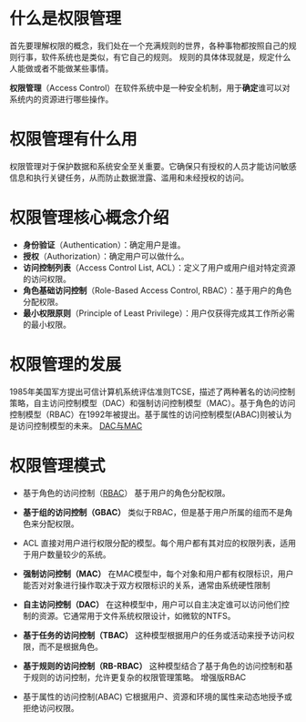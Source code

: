 
# 什么是权限管理

首先要理解权限的概念，我们处在一个充满规则的世界，各种事物都按照自己的规则行事，软件系统也是类似，有它自己的规则。 规则的具体体现就是，规定什么人能做或者不能做某些事情。

**权限管理**（Access Control）在软件系统中是一种安全机制，用于**确定**谁可以对系统内的资源进行哪些操作。


# 权限管理有什么用

权限管理对于保护数据和系统安全至关重要。它确保只有授权的人员才能访问敏感信息和执行关键任务，从而防止数据泄露、滥用和未经授权的访问。

# 权限管理核心概念介绍

- **身份验证**（Authentication）：确定用户是谁。
- **授权**（Authorization）：确定用户可以做什么。
- **访问控制列表**（Access Control List, ACL）：定义了用户或用户组对特定资源的访问权限。
- **角色基础访问控制**（Role-Based Access Control, RBAC）：基于用户的角色分配权限。
- **最小权限原则**（Principle of Least Privilege）：用户仅获得完成其工作所必需的最小权限。

# 权限管理的发展

1985年美国军方提出可信计算机系统评估准则TCSE，描述了两种著名的访问控制策略，自主访问控制模型（DAC）和强制访问控制模型（MAC）。基于角色的访问控制模型（RBAC）在1992年被提出。基于属性的访问控制模型(ABAC)则被认为是访问控制模型的未来。
[DAC与MAC](DAC与MAC.md)
# 权限管理模式
- 基于角色的访问控制（[RBAC](RBAC.md)）
	基于用户的角色分配权限。
	
-  **基于组的访问控制（GBAC）**
	类似于RBAC，但是基于用户所属的组而不是角色来分配权限。

-  ACL
	 直接对用户进行权限分配的模型。每个用户都有其对应的权限列表，适用于用户数量较少的系统。

- **强制访问控制（MAC）**
	在MAC模型中，每个对象和用户都有权限标识，用户能否对对象进行操作取决于双方权限标识的关系，通常由系统硬性限制

 - **自主访问控制（DAC）**
	在这种模型中，用户可以自主决定谁可以访问他们控制的资源。它通常用于文件系统权限设计，如微软的NTFS。
	
- **基于任务的访问控制（TBAC）**
	这种模型根据用户的任务或活动来授予访问权限，而不是根据角色。
    
 - **基于规则的访问控制（RB-RBAC）**
	这种模型结合了基于角色的访问控制和基于规则的访问控制，允许更复杂的权限管理策略。 增强版RBAC

- 基于属性的访问控制(ABAC)
	它根据用户、资源和环境的属性来动态地授予或拒绝访问权限。
    
